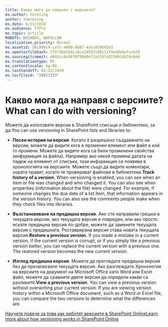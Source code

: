 ```yaml
---
title: Какво мога да направя с версиите?
ms.author: toresing
author: tomresing
ms.date: 6/21/2018
ms.audience: ITPro
ms.topic: article
ROBOTS: NOINDEX, NOFOLLOW
localization_priority: Normal
ms.assetid: 36c890c4-cafc-4409-8887-4a5c039692e3
ms.openlocfilehash: 5f47dbb2b4cc8ce2959318011174eddabefacbd5
ms.sourcegitcommit: dd43cc0a9470f98b8ef2a3787c823801d674c666
ms.translationtype: MT
ms.contentlocale: bg-BG
ms.lasthandoff: 02/12/2019
ms.locfileid: "29917233"
---
```

# <a name="what-can-i-do-with-versioning"></a><span data-ttu-id="d5573-102">Какво мога да направя с версиите?</span><span class="sxs-lookup"><span data-stu-id="d5573-102">What can I do with versioning?</span></span>

<span data-ttu-id="d5573-103">Можете да използвате версии в SharePoint списъци и библиотеки, за да:</span><span class="sxs-lookup"><span data-stu-id="d5573-103">You can use versioning in SharePoint lists and libraries to:</span></span>
  
- <span data-ttu-id="d5573-p101">**Песен история на версия**. Когато е разрешено създаването на версии, можете да видите кога е променен елемент или файл и кой го промени. Можете да видите кога са били променени свойства (информация за файла). Например ако някой промени датата на падеж на елемент от списъка, тази информация се появява в хронологията на версиите. Можете също да видите коментари, хората правят, когато те проверяват файлове в библиотеки.</span><span class="sxs-lookup"><span data-stu-id="d5573-p101">**Track history of a version**. When versioning is enabled, you can see when an item or file was changed and who changed it. You can also see when properties (information about the file) were changed. For example, if someone changes the due date of a list item, that information appears in the version history. You can also see the comments people make when they check files into libraries.</span></span> 
    
- <span data-ttu-id="d5573-p102">**Възстановяване на предишна версия**. Ако сте направили грешка в текущата версия, ако текущата версия е повреден, или ако просто искате предишна версия по-добре, можете да замените текущата версия с предишната. Реставрирана версия става новата текущата версия.</span><span class="sxs-lookup"><span data-stu-id="d5573-p102">**Restore a previous version**. If you made a mistake in a current version, if the current version is corrupt, or if you simply like a previous version better, you can replace the current version with a previous one. The restored version becomes the new current version.</span></span> 
    
- <span data-ttu-id="d5573-p103">**Изглед предишна версия**. Можете да прегледате предишна версия без да презаписвате текущата версия. Ако разглеждате Хронология на версиите на документ на Microsoft Office като Word или Excel файл, можете да сравните двете версии да определи какви са разликите.</span><span class="sxs-lookup"><span data-stu-id="d5573-p103">**View a previous version**. You can view a previous version without overwriting your current version. If you are viewing version history within a Microsoft Office document, such as a Word or Excel file, you can compare the two versions to determine what the differences are.</span></span> 
    
[<span data-ttu-id="d5573-115">Научете повече за това как работят версиите в SharePoint Online</span><span class="sxs-lookup"><span data-stu-id="d5573-115">Learn more about how versioning works in SharePoint Online</span></span>](https://go.microsoft.com/fwlink/?linkid=875710)
  

